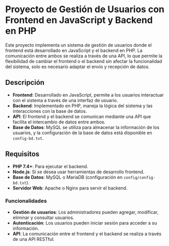 # Proyecto de Gestión de Usuarios con Frontend en JavaScript y Backend en PHP

Este proyecto implementa un sistema de gestión de usuarios donde el frontend está desarrollado en JavaScript y el backend en PHP. La comunicación entre ambos se realiza a través de una API, lo que permite la flexibilidad de cambiar el frontend o el backend sin afectar la funcionalidad del sistema, solo es necesario adaptar el envío y recepción de datos.

## Descripción

- **Frontend**: Desarrollado en JavaScript, permite a los usuarios interactuar con el sistema a través de una interfaz de usuario.
- **Backend**: Implementado en PHP, maneja la lógica del sistema y las interacciones con la base de datos.
- **API**: El frontend y el backend se comunican mediante una API que facilita el intercambio de datos entre ambos.
- **Base de Datos**: MySQL se utiliza para almacenar la información de los usuarios, y la configuración de la base de datos está disponible en `config-bd.txt`.

## Requisitos

- **PHP 7.4+**: Para ejecutar el backend.
- **Node.js**: Si se desea usar herramientas de desarrollo frontend.
- **Base de Datos**: MySQL o MariaDB (configuración en `config/config-bd.txt`).
- **Servidor Web**: Apache o Nginx para servir el backend.

### Funcionalidades

- **Gestión de usuarios**: Los administradores pueden agregar, modificar, eliminar y consultar usuarios.
- **Autenticación**: Los usuarios pueden iniciar sesión para acceder a su información.
- **API**: La comunicación entre el frontend y el backend se realiza a través de una API RESTful.